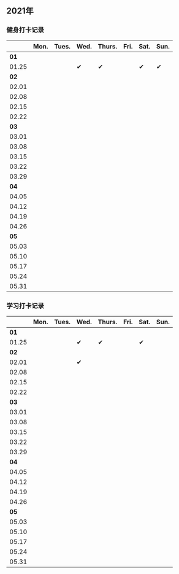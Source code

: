 ## 2021年
### 健身打卡记录
||Mon.|Tues.|Wed.|Thurs.|Fri.|Sat.|Sun.|
---|---|---|---|---|---|---|---
|**01**|||||||
|01.25|️||✔|️✔||✔|✔
|**02**|||||||
|02.01|️|️|️|️|️|️|️
|02.08|️|️|️|️|️|️|️
|02.15|️|️|️|️|️|️|️
|02.22|️|️|️|️|️|️|️
|**03**|||||||️
|03.01|️|️|️|️|️|️|️
|03.08|️|️|️|️|️|️|️
|03.15|️|️|️|️|️|️|️
|03.22|️|️|️|️|️|️|️
|03.29|️|️|️|️|️|️|️
|**04**|||||||️
|04.05|️|️|️|️|️|️|️️
|04.12|️|️|️|️|️|️|️
|04.19|️|️|️|️|️|️|️
|04.26|️|️|️|️|️|️|️
|**05**|
|05.03|️|️|️|️|️|️|️
|05.10|️|️|️|️|️|️|
|05.17|️|️|️|️|️|️|
|05.24|️|️|️|️|️|️|
|05.31|️|️|️|️|️|️|





### 学习打卡记录
||Mon.|Tues.|Wed.|Thurs.|Fri.|Sat.|Sun.|
---|---|---|---|---|---|---|---
|**01**|||||||
|01.25|️||✔|️✔||✔|
|**02**|||||||
|02.01|️|️|️✔|️|️|️|️
|02.08|️|️|️|️|️|️|️
|02.15|️|️|️|️|️|️|️
|02.22|️|️|️|️|️|️|️
|**03**|||||||️
|03.01|️|️|️|️|️|️|️
|03.08|️|️|️|️|️|️|️
|03.15|️|️|️|️|️|️|️
|03.22|️|️|️|️|️|️|️
|03.29|️|️|️|️|️|️|️
|**04**|||||||️
|04.05|️|️|️|️|️|️|️️
|04.12|️|️|️|️|️|️|️
|04.19|️|️|️|️|️|️|️
|04.26|️|️|️|️|️|️|️
|**05**|
|05.03|️|️|️|️|️|️|️
|05.10|️|️|️|️|️|️|
|05.17|️|️|️|️|️|️|
|05.24|️|️|️|️|️|️|
|05.31|️|️|️|️|️|️|
